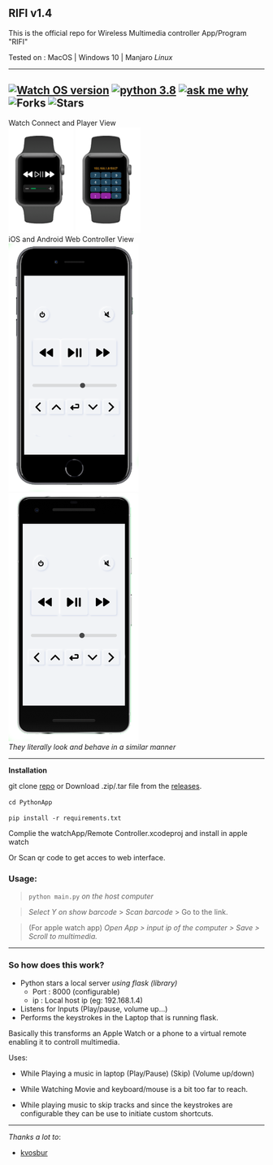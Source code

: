 ## **RIFI v1.4**
This is the official repo for Wireless Multimedia controller App/Program "RIFI"

Tested on : MacOS | Windows 10 | Manjaro *Linux*

---

##  [![Watch OS version](https://img.shields.io/badge/WatchOS-6.1-skyblue?style=flat-square)](https://www.apple.com/ca/watchos/watchos-6/)   [![python 3.8](https://img.shields.io/badge/Python-3.8.1-brightred?style=flat-square)](https://www.python.org/) [![ask me why](https://img.shields.io/badge/Rifi-v1.4-purple?style=flat-square)](http://aayush.wtf) ![Forks](https://img.shields.io/github/forks/Aayush9029/Rifi?label=Forks&style=flat-square)  ![Stars](https://img.shields.io/github/stars/Aayush9029/rifi?color=orange&style=flat-square)

  Watch Connect and Player View</br>
  <img src="Images/wc.png" width="128" >
  <img src="Images/wp.png" width="128" ></br>
  iOS and Android Web Controller View</br>
  <img src="Images/ips.png" width="256">
  <img src="Images/pps.png" width="256"></br>
  <i>They literally look and behave in a similar manner </i>
</br>

---
**Installation**

 git clone [repo](https://github.com/Aayush9029/Rifi.git) or Download .zip/.tar file from the [releases](https://github.com/Aayush9029/Rifi/releases).

 `cd PythonApp`

 `pip install -r requirements.txt`

Complie the watchApp/Remote Controller.xcodeproj and install in apple watch

Or Scan qr code to get acces to web interface.

### Usage:

> `python main.py` *on the host computer*

> *Select Y on show barcode* > *Scan barcode* > Go to the link.

> (For apple watch app) *Open App > input ip of the computer > Save > Scroll to multimedia.*

---

### So how does this work?

- Python stars a local server *using flask (library)* 
  - Port : 8000 (configurable)
  - ip : Local host ip (eg: 192.168.1.4)
- Listens for Inputs (Play/pause, volume up...)
- Performs the keystrokes in the Laptop that is running flask.



Basically this transforms an Apple Watch or a phone to a virtual remote enabling it to controll multimedia.

Uses:

- While Playing a music in laptop (Play/Pause) (Skip) (Volume up/down) 

- While Watching Movie and keyboard/mouse is a bit too far to reach.

- While playing music to skip tracks and since the keystrokes are configurable they can be use to initiate custom shortcuts.

---

*Thanks a lot to*:
- [kvosbur](https://github.com/kvosbur)
